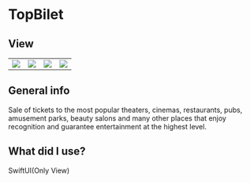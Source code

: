 # TopBilet
## View

<table>
  <tr>
    <td border="none" valign="top"><img src="https://i.ibb.co/DwHpDHX/t1.png"></td>
    <td valign="top"><img src="https://i.ibb.co/SNGGL16/t2.png"></td>
    <td valign="top"><img src="https://i.ibb.co/R32qFpm/t3.png"></td>
    <td valign="top"><img src="https://i.ibb.co/sWLdvVQ/t4.png"></td>
  </tr>
 </table>

## General info
Sale of tickets to the most popular theaters, cinemas, restaurants, pubs, amusement parks, beauty salons and many other places that enjoy recognition and guarantee entertainment at the highest level.
	
## What did I use?
SwiftUI(Only View)
